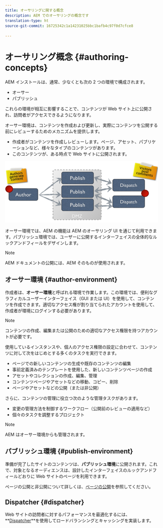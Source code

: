 ```yaml
---
title: オーサリングに関する概念
description: AEM でのオーサリングの概念です
translation-type: ht
source-git-commit: 16725342c1a14231025bbc1bafb4c97f0d7cfce8

---
```



# オーサリング概念 {#authoring-concepts}

AEM インストールは、通常、少なくとも次の 2 つの環境で構成されます。

* オーサー
* パブリッシュ

これらの環境が相互に影響することで、コンテンツが Web サイト上に公開され、訪問者がアクセスできるようになります。

オーサー環境は、コンテンツを作成および更新し、実際にコンテンツを公開する前にレビューするためのメカニズムを提供します。

* 作成者がコンテンツを作成しレビューします。ページ、アセット、パブリケーションなど、様々なタイプのコンテンツがあります。
* このコンテンツが、ある時点で Web サイトに公開されます。

![オーサー、パブリッシャー、ディスパッチャーの模式図](/help/sites-cloud/authoring/assets/author-publish.png)

オーサー環境では、AEM の機能は AEM のオーサリング UI を通じて利用できます。パブリッシュ環境では、ユーザーに公開するインターフェイスの全体的なルックアンドフィールをデザインします。

>[!NOTE]
>
>AEM ドキュメントの公開には、AEM そのものが使用されます。

## オーサー環境 {#author-environment}

作成者は、**オーサー環境**&#x200B;と呼ばれる環境で作業します。この環境では、便利なグラフィカルユーザーインターフェイス（GUI または UI）を使用して、コンテンツを作成できます。適切なアクセス権が割り当てられたアカウントを使用して、作成者が環境にログインする必要があります。

>[!NOTE]
>
>コンテンツの作成、編集または公開のための適切なアクセス権限を持つアカウントが必要です。

使用しているインスタンスや、個人のアクセス権限の設定に合わせて、コンテンツに対して次をはじめとする多くのタスクを実行できます。

* ページでの新しいコンテンツの生成や既存のコンテンツの編集
* 事前定義済みのテンプレートを使用した、新しいコンテンツページの作成
* アセットやコレクションの作成、編集、管理
* コンテンツページやアセットなどの移動、コピー、削除
* ページやアセットなどの公開（または非公開）

さらに、コンテンツの管理に役立つ次のような管理タスクがあります。

* 変更の管理方法を制御するワークフロー（公開前のレビューの適用など）
* 個々のタスクを調整するプロジェクト

>[!NOTE]
>
>AEM はオーサー環境からも管理されます。

## パブリッシュ環境 {#publish-environment}

準備が完了したサイトのコンテンツは、**パブリッシュ環境**&#x200B;に公開されます。これで、対象となるオーディエンスは、設計したインターフェイスのルックアンドフィールどおりに Web サイトのページを利用できます。

ページの公開と非公開について詳しくは、[ページの公開](/help/sites-cloud/authoring/fundamentals/publishing-pages.md)を参照してください。

## Dispatcher {#dispatcher}

Web サイトの訪問者に対するパフォーマンスを最適化するには、**[Dispatcher](/help/implementing/dispatcher/overview.md)**を使用してロードバランシングとキャッシングを実装します。
